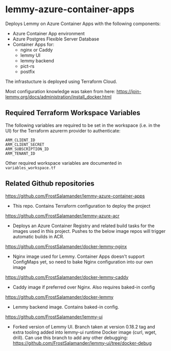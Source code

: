 # lemmy-azure-container-apps

Deploys Lemmy on Azure Container Apps with the following components:
- Azure Container App environment
- Azure Postgres Flexible Server Database
- Container Apps for:
  - nginx or Caddy
  - lemmy UI
  - lemmy backend
  - pict-rs
  - postfix

The infrastucture is deployed using Terraform Cloud.

Most configuration knowledge was taken from here: https://join-lemmy.org/docs/administration/install_docker.html

## Required Terraform Workspace Variables

The following variables are required to be set in the workspace (i.e. in the UI) for the Terraform azurerm provider to authenticate:

```
ARM_CLIENT_ID
ARM_CLIENT_SECRET
ARM_SUBSCRIPTION_ID
ARM_TENANT_ID
```

Other required workspace variables are documented in `variables_workspace.tf`

## Related Github repositories

https://github.com/FrostSalamander/lemmy-azure-container-apps

- This repo. Contains Terraform configuration to deploy the project

https://github.com/FrostSalamander/lemmy-azure-acr

- Deploys an Azure Container Registry and related build tasks for the images used in this project.  Pushes to the below image repos will trigger automatic builds in ACR.

https://github.com/FrostSalamander/docker-lemmy-nginx
- Nginx image used for Lemmy.  Container Apps doesn't support ConfigMaps yet, so need to bake Nginx configuration into our own image

https://github.com/FrostSalamander/docker-lemmy-caddy
- Caddy image if preferred over Nginx. Also requires baked-in config

https://github.com/FrostSalamander/docker-lemmy
- Lemmy backend image.  Contains baked-in config.

https://github.com/FrostSalamander/lemmy-ui
- Forked version of Lemmy UI.  Branch taken at version 0.18.2 tag and extra tooling added into lemmy-ui runtime Docker image (curl, wget, drill).  Can use this branch to add any other debugging: https://github.com/FrostSalamander/lemmy-ui/tree/docker-debug